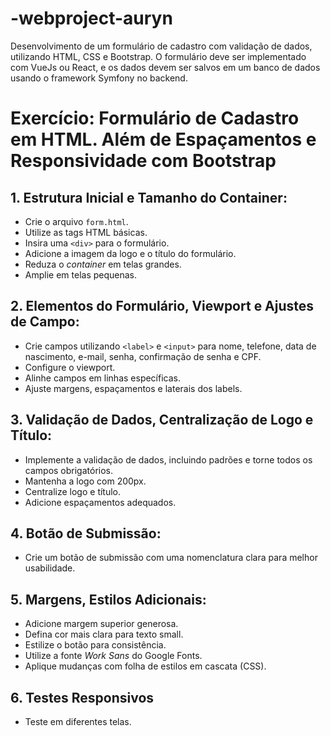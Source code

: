 # -webproject-auryn
Desenvolvimento de um formulário de cadastro com validação de dados, utilizando HTML, CSS e Bootstrap. O formulário deve ser implementado com VueJs ou React, e os dados devem ser salvos em um banco de dados usando o framework Symfony no backend.

# Exercício: Formulário de Cadastro em HTML. Além de Espaçamentos e Responsividade com Bootstrap

## 1. Estrutura Inicial e Tamanho do Container:

- Crie o arquivo `form.html`.
- Utilize as tags HTML básicas.
- Insira uma `<div>` para o formulário.
- Adicione a imagem da logo e o título do formulário.
- Reduza o *container* em telas grandes.
- Amplie em telas pequenas.

## 2. Elementos do Formulário, Viewport e Ajustes de Campo:

- Crie campos utilizando `<label>` e `<input>` para nome, telefone, data de nascimento, e-mail, senha, confirmação de senha e CPF.
- Configure o viewport.
- Alinhe campos em linhas específicas.
- Ajuste margens, espaçamentos e laterais dos labels.

## 3. Validação de Dados, Centralização de Logo e Título:

- Implemente a validação de dados, incluindo padrões e torne todos os campos obrigatórios.
- Mantenha a logo com 200px.
- Centralize logo e título.
- Adicione espaçamentos adequados.


## 4. Botão de Submissão:

- Crie um botão de submissão com uma nomenclatura clara para melhor usabilidade.


## 5. Margens, Estilos Adicionais:

- Adicione margem superior generosa.
- Defina cor mais clara para texto small.
- Estilize o botão para consistência.
- Utilize a fonte *Work Sans* do Google Fonts.
- Aplique mudanças com folha de estilos em cascata (CSS).

## 6. Testes Responsivos

- Teste em diferentes telas.